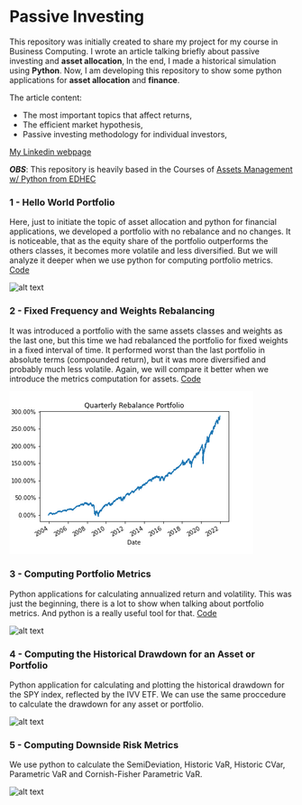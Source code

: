 # Passive Investing

This repository was initially created to share my project for my course in Business Computing.
I wrote an article talking briefly about passive investing and **asset allocation**, 
In the end, I made a historical simulation using **Python**. Now, I am developing this repository to show some
python applications for **asset allocation** and **finance**.

The article content:
- The most important topics that affect returns,
- The efficient market hypothesis,
- Passive investing methodology for individual investors,

[My Linkedin webpage](https://www.linkedin.com/in/gabriel-canuto/)

***OBS***: This repository is heavily based in the Courses of [Assets Management w/ Python from EDHEC](https://www.coursera.org/specializations/investment-management-python-machine-learning)

### 1 - Hello World Portfolio
Here, just to initiate the topic of asset allocation and python for financial applications, we developed a portfolio with no rebalance and no changes.
It is noticeable, that as the equity share of the portfolio outperforms the others classes, it becomes more volatile and less diversified. 
But we will analyze it deeper when we use python for computing portfolio metrics. [Code](1-BasicPortfolio/1-basicPortfolio.ipynb)

![alt text](https://github.com/Gabrielmastrangelo/BCPT-123_Word_Power_Project/blob/main/Plot.png)

### 2 - Fixed Frequency and Weights Rebalancing 
It was introduced a portfolio with the same assets classes and weights as the last one, but this time we had rebalanced the portfolio for fixed weights in a fixed interval of time. It performed worst than the last portfolio in absolute terms (compounded return), but it was more diversified and probably much less volatile. Again, we will compare it better when we introduce the metrics computation for assets. [Code](https://github.com/Gabrielmastrangelo/Asset-Allocation-With-Python/blob/main/2-TimingRebalancing/RebalancingByFrequency.ipynb)

![alt text](https://github.com/Gabrielmastrangelo/Asset-Allocation-With-Python/blob/main/02-TimingRebalancing/Plot.png)

### 3 - Computing Portfolio Metrics
Python applications for calculating annualized return and volatility. This was just the beginning, there is a lot to show when talking about portfolio metrics. And python is a really useful tool for that. [Code](https://github.com/Gabrielmastrangelo/Quantitative-Finance-with-Python/blob/main/3-PortfolioMetrics/3%20-%20portfolioMetrics.ipynb)

![alt text](https://github.com/Gabrielmastrangelo/Quantitative-Finance-with-Python/blob/main/03-PortfolioMetrics/Plot.png)

### 4 - Computing the Historical Drawdown for an Asset or Portfolio
Python application for calculating and plotting the historical drawdown for the SPY index, reflected by the IVV ETF. We can use the same proccedure to calculate the drawdown for any asset or portfolio.

![alt text](https://github.com/Gabrielmastrangelo/Quantitative-Finance-with-Python/blob/main/04-MaxDrawdown/Plot.png)

### 5 - Computing Downside Risk Metrics
We use python to calculate the SemiDeviation, Historic VaR, Historic CVar, Parametric VaR and Cornish-Fisher Parametric VaR.

![alt text](https://github.com/Gabrielmastrangelo/Quantitative-Finance-with-Python/blob/main/05-Downside_RiskMeasures/Plot.png)
